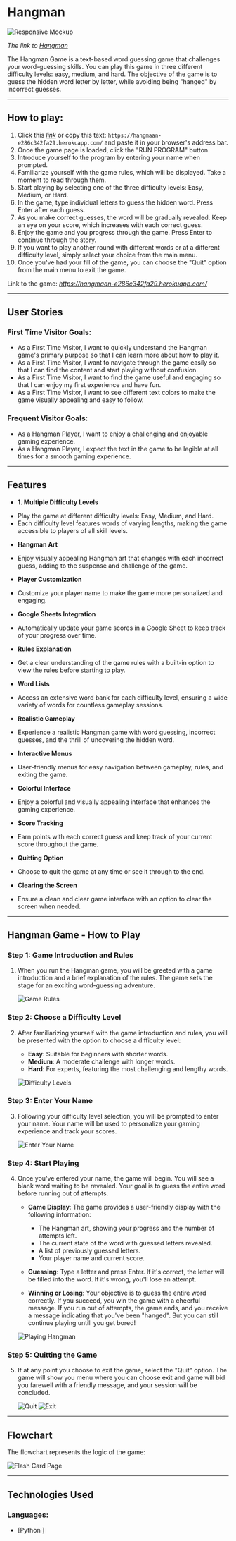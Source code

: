 # Hangman

![Responsive Mockup](documentation/main.png)

*The link to [Hangman](https://hangmaan-e286c342fa29.herokuapp.com/)*

The Hangman Game is a text-based word guessing game that challenges your word-guessing skills. You can play this game in three different difficulty levels: easy, medium, and hard. The objective of the game is to guess the hidden word letter by letter, while avoiding being "hanged" by incorrect guesses.

---

## How to play:

  1. Click this *[link](https://hangmaan-e286c342fa29.herokuapp.com/)* or copy this text: `https://hangmaan-e286c342fa29.herokuapp.com/` and paste it in your browser's address bar.
  1. Once the game page is loaded, click the "RUN PROGRAM" button.
  1. Introduce yourself to the program by entering your name when prompted.
  1. Familiarize yourself with the game rules, which will be displayed. Take a moment to read through them.
  1. Start playing by selecting one of the three difficulty levels: Easy, Medium, or Hard.
  1. In the game, type individual letters to guess the hidden word. Press Enter after each guess.
  1. As you make correct guesses, the word will be gradually revealed. Keep an eye on your score, which increases with each correct guess.
  1. Enjoy the game and you progress through the game. 
  Press Enter to continue through the story.
  1. If you want to play another round with different words or at a different difficulty level, simply select your choice from the main menu.
  1. Once you've had your fill of the game, you can choose the "Quit" option from the main menu to exit the game.


  Link to the game: *https://hangmaan-e286c342fa29.herokuapp.com/*

---
## User Stories
### First Time Visitor Goals:

* As a First Time Visitor, I want to quickly understand the Hangman game's primary purpose so that I can learn more about how to play it.
* As a First Time Visitor, I want to navigate through the game easily so that I can find the content and start playing without confusion.
* As a First Time Visitor, I want to find the game useful and engaging so that I can enjoy my first experience and have fun.
* As a First Time Visitor, I want to see different text colors to make the game visually appealing and easy to follow.

### Frequent Visitor Goals:
* As a Hangman Player, I want to enjoy a challenging and enjoyable gaming experience.
* As a Hangman Player, I expect the text in the game to be legible at all times for a smooth gaming experience.

---

## Features



 - **1. Multiple Difficulty Levels**
 * Play the game at different difficulty levels: Easy, Medium, and Hard.
 * Each difficulty level features words of varying lengths, making the game accessible to players of all skill levels.

 - **Hangman Art**
- Enjoy visually appealing Hangman art that changes with each incorrect guess, adding to the suspense and challenge of the game.

 - **Player Customization**
- Customize your player name to make the game more personalized and engaging.

 - **Google Sheets Integration**
- Automatically update your game scores in a Google Sheet to keep track of your progress over time.

 - **Rules Explanation**
- Get a clear understanding of the game rules with a built-in option to view the rules before starting to play.

 - **Word Lists**
- Access an extensive word bank for each difficulty level, ensuring a wide variety of words for countless gameplay sessions.

 - **Realistic Gameplay**
- Experience a realistic Hangman game with word guessing, incorrect guesses, and the thrill of uncovering the hidden word.

 - **Interactive Menus**
- User-friendly menus for easy navigation between gameplay, rules, and exiting the game.

 - **Colorful Interface**
- Enjoy a colorful and visually appealing interface that enhances the gaming experience.

 - **Score Tracking**
- Earn points with each correct guess and keep track of your current score throughout the game.

 - **Quitting Option**
- Choose to quit the game at any time or see it through to the end.

 - **Clearing the Screen**
- Ensure a clean and clear game interface with an option to clear the screen when needed.

---

## Hangman Game - How to Play

### Step 1: Game Introduction and Rules

1. When you run the Hangman game, you will be greeted with a game introduction and a brief explanation of the rules. The game sets the stage for an exciting word-guessing adventure.

   ![Game Rules](documentation/rules.png)

### Step 2: Choose a Difficulty Level

2. After familiarizing yourself with the game introduction and rules, you will be presented with the option to choose a difficulty level:

   - **Easy**: Suitable for beginners with shorter words.
   - **Medium**: A moderate challenge with longer words.
   - **Hard**: For experts, featuring the most challenging and lengthy words.

   ![Difficulty Levels](documentation/menu.png)

### Step 3: Enter Your Name

3. Following your difficulty level selection, you will be prompted to enter your name. Your name will be used to personalize your gaming experience and track your scores.

   ![Enter Your Name](documentation/name.png)

### Step 4: Start Playing

4. Once you've entered your name, the game will begin. You will see a blank word waiting to be revealed. Your goal is to guess the entire word before running out of attempts.

   - **Game Display**: The game provides a user-friendly display with the following information:
     - The Hangman art, showing your progress and the number of attempts left.
     - The current state of the word with guessed letters revealed.
     - A list of previously guessed letters.
     - Your player name and current score.

   - **Guessing**: Type a letter and press Enter. If it's correct, the letter will be filled into the word. If it's wrong, you'll lose an attempt.

   - **Winning or Losing**: Your objective is to guess the entire word correctly. If you succeed, you win the game with a cheerful message. If you run out of attempts, the game ends, and you receive a message indicating that you've been "hanged". But you can still continue playing untill you get bored!

   ![Playing Hangman](documentation/game.png)

### Step 5: Quitting the Game

5. If at any point you choose to exit the game, select the "Quit" option. The game will show you menu where you can choose exit and game will bid you farewell with a friendly message, and your session will be concluded.

   ![Quit](documentation/quit.png)
   ![Exit](documentation/exit.png)


---


## Flowchart

The flowchart represents the logic of the game:

  ![Flash Card Page](documentation/)


---
## Technologies Used

### Languages:

- [Python ]